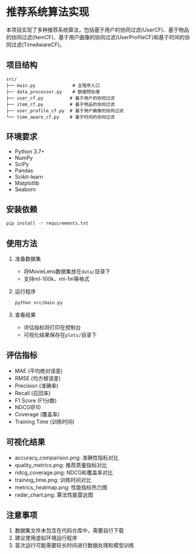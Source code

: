 # 推荐系统算法实现

本项目实现了多种推荐系统算法，包括基于用户的协同过滤(UserCF)、基于物品的协同过滤(ItemCF)、基于用户画像的协同过滤(UserProfileCF)和基于时间的协同过滤(TimeAwareCF)。

## 项目结构

```
src/
├── main.py              # 主程序入口
├── data_processor.py    # 数据预处理
├── user_cf.py          # 基于用户的协同过滤
├── item_cf.py          # 基于物品的协同过滤
├── user_profile_cf.py  # 基于用户画像的协同过滤
└── time_aware_cf.py    # 基于时间的协同过滤
```

## 环境要求

- Python 3.7+
- NumPy
- SciPy
- Pandas
- Scikit-learn
- Matplotlib
- Seaborn

## 安装依赖

```bash
pip install -r requirements.txt
```

## 使用方法

1. 准备数据集
   - 将MovieLens数据集放在`data/`目录下
   - 支持ml-100k、ml-1m等格式

2. 运行程序
   ```bash
   python src/main.py
   ```

3. 查看结果
   - 评估指标将打印在控制台
   - 可视化结果保存在`plots/`目录下

## 评估指标

- MAE (平均绝对误差)
- RMSE (均方根误差)
- Precision (准确率)
- Recall (召回率)
- F1 Score (F1分数)
- NDCG@10
- Coverage (覆盖率)
- Training Time (训练时间)

## 可视化结果

- accuracy_comparison.png: 准确性指标对比
- quality_metrics.png: 推荐质量指标对比
- ndcg_coverage.png: NDCG和覆盖率对比
- training_time.png: 训练时间对比
- metrics_heatmap.png: 性能指标热力图
- radar_chart.png: 算法性能雷达图

## 注意事项

1. 数据集文件未包含在代码仓库中，需要自行下载
2. 建议使用虚拟环境运行程序
3. 首次运行可能需要较长时间进行数据处理和模型训练